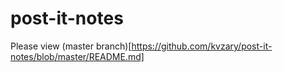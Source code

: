 # post-it-notes
Please view (master branch)[https://github.com/kvzary/post-it-notes/blob/master/README.md]
